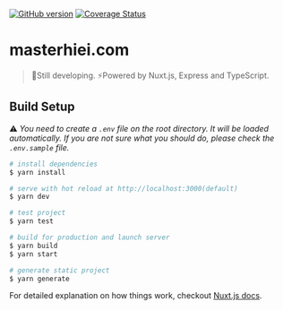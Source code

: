 [![GitHub version](https://badge.fury.io/gh/MasterHiei%2Fmasterhiei.com.svg)](https://badge.fury.io/gh/MasterHiei%2Fmasterhiei.com)
[![Coverage Status](https://coveralls.io/repos/github/MasterHiei/masterhiei.com/badge.svg?branch=master)](https://coveralls.io/github/MasterHiei/masterhiei.com?branch=master)

# masterhiei.com

> :beginner:Still developing. :zap:Powered by Nuxt.js, Express and TypeScript.

## Build Setup

:warning:
*You need to create a `.env` file on the root directory. It will be loaded automatically.* 
*If you are not sure what you should do, please check the `.env.sample` file.* 

``` bash
# install dependencies
$ yarn install

# serve with hot reload at http://localhost:3000(default)
$ yarn dev

# test project
$ yarn test

# build for production and launch server
$ yarn build
$ yarn start

# generate static project
$ yarn generate
```

For detailed explanation on how things work, checkout [Nuxt.js docs](https://nuxtjs.org).
